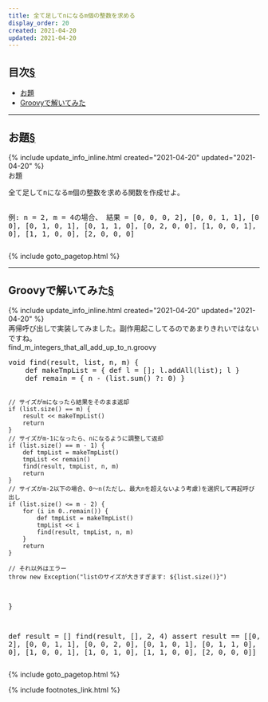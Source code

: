 ```yaml
---
title: 全て足してnになるm個の整数を求める
display_order: 20
created: 2021-04-20
updated: 2021-04-20
---
```


## <a name="index">目次</a><a href="#目次">§</a>

<ul id="index_ul">
<li><a href="#problem">お題</a></li>
<li><a href="#by_groovy">Groovyで解いてみた</a></li>
</ul>

* * *
## <a name="problem">お題</a><a href="#problem">§</a>
<div class="chapter-updated">{% include update_info_inline.html created="2021-04-20" updated="2021-04-20" %}</div>
<div class="code-box">
<div class="title">お題</div>
<pre>
全て足してnになるm個の整数を求める関数を作成せよ。

例: n = 2, m = 4の場合、
    結果 = [0, 0, 0, 2], [0, 0, 1, 1], [0, 0, 2, 0], [0, 1, 0, 1],
           [0, 1, 1, 0], [0, 2, 0, 0], [1, 0, 0, 1], [1, 0, 1, 0],
           [1, 1, 0, 0], [2, 0, 0, 0]
</pre>
</div>

{% include goto_pagetop.html %}

* * *
## <a name="by_groovy">Groovyで解いてみた</a><a href="#by_groovy">§</a>
<div class="chapter-updated">{% include update_info_inline.html created="2021-04-20" updated="2021-04-20" %}</div>
再帰呼び出しで実装してみました。副作用起こしてるのであまりきれいではないですね。

<div class="code-box">
<div class="title">find_m_integers_that_all_add_up_to_n.groovy</div>
<pre>
void find(result, list, n, m) {
    def makeTmpList = { def l = []; l.addAll(list); l }
    def remain = { n - (list.sum() ?: 0) }

    // サイズがmになったら結果をそのまま返却
    if (list.size() == m) {
        result << makeTmpList()
        return
    }
    // サイズがm-1になったら、nになるように調整して返却
    if (list.size() == m - 1) {
        def tmpList = makeTmpList()
        tmpList << remain()
        find(result, tmpList, n, m)
        return
    }
    // サイズがm-2以下の場合、0～n(ただし、最大nを超えないよう考慮)を選択して再起呼び出し
    if (list.size() <= m - 2) {
        for (i in 0..remain()) {
            def tmpList = makeTmpList()
            tmpList << i
            find(result, tmpList, n, m)
        }
        return
    }

    // それ以外はエラー
    throw new Exception("listのサイズが大きすぎます: ${list.size()}")
}

def result = []
find(result, [], 2, 4)
assert result == [[0, 0, 0, 2], [0, 0, 1, 1], [0, 0, 2, 0], [0, 1, 0, 1], [0, 1, 1, 0], [0, 2, 0, 0], [1, 0, 0, 1], [1, 0, 1, 0], [1, 1, 0, 0], [2, 0, 0, 0]]
</pre>
</div>

{% include goto_pagetop.html %}

{% include footnotes_link.html %}
